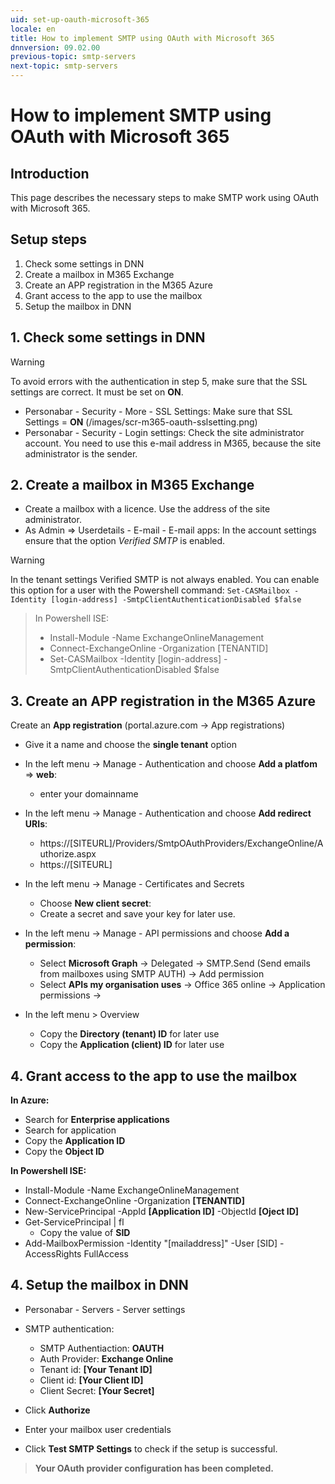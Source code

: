 ```yaml
---
uid: set-up-oauth-microsoft-365
locale: en
title: How to implement SMTP using OAuth with Microsoft 365
dnnversion: 09.02.00
previous-topic: smtp-servers
next-topic: smtp-servers
---
```


# How to implement SMTP using OAuth with Microsoft 365

## Introduction
This page describes the necessary steps to make SMTP work using OAuth with Microsoft 365.   

## Setup steps
1. Check some settings in DNN
2. Create a mailbox in M365 Exchange 
3. Create an APP registration in the M365 Azure
4. Grant access to the app to use the mailbox
5. Setup the mailbox in DNN 

## 1. Check some settings in DNN
> [!WARNING]
> To avoid errors with the authentication in step 5, make sure that the SSL settings are correct. It must be set on **ON**. 
* Personabar - Security - More - SSL Settings: Make sure that SSL Settings = **ON** (/images/scr-m365-oauth-sslsetting.png)  
* Personabar - Security - Login settings: Check the site administrator account. You need to use this e-mail address in M365, because the site administrator is the sender.

## 2. Create a mailbox in M365 Exchange
* Create a mailbox with a licence. Use the address of the site administrator.
* As Admin => Userdetails - E-mail - E-mail apps: In the account settings ensure that the option *Verified SMTP* is enabled. 

> [!WARNING]
> In the tenant settings Verified SMTP is not always enabled. You can enable this option for a user with the Powershell command: `Set-CASMailbox -Identity [login-address] -SmtpClientAuthenticationDisabled $false`

> In Powershell ISE:
>    * Install-Module -Name ExchangeOnlineManagement
>    * Connect-ExchangeOnline -Organization [TENANTID]
>    * Set-CASMailbox -Identity [login-address] -SmtpClientAuthenticationDisabled $false


## 3. Create an APP registration in the M365 Azure
Create an **App registration** (portal.azure.com -> App registrations)
* Give it a name and choose the **single tenant** option
* In the left menu -> Manage - Authentication and choose **Add a platfom** => **web**:
    * enter your domainname
* In the left menu -> Manage - Authentication and choose **Add redirect URIs**:
    * https://[SITEURL]/Providers/SmtpOAuthProviders/ExchangeOnline/Authorize.aspx
    * https://[SITEURL]
* In the left menu -> Manage - Certificates and Secrets
    * Choose **New client secret**:
    * Create a secret and save your key for later use.
* In the left menu -> Manage - API permissions and choose **Add a permission**:
    * Select **Microsoft Graph** -> Delegated -> SMTP.Send (Send emails from mailboxes using SMTP AUTH) -> Add permission
    * Select **APIs my organisation uses** -> Office 365 online -> Application permissions -> 

* In the left menu > Overview
    * Copy the **Directory (tenant) ID** for later use
    * Copy the **Application (client) ID** for later use 

## 4. Grant access to the app to use the mailbox
**In Azure:**
* Search for **Enterprise applications**
* Search for application
* Copy the **Application ID**
* Copy the **Object ID**

**In Powershell ISE:**
* Install-Module -Name ExchangeOnlineManagement
* Connect-ExchangeOnline -Organization **[TENANTID]**
* New-ServicePrincipal -AppId **[Application ID]** -ObjectId **[Oject ID]**
* Get-ServicePrincipal | fl
    * Copy the value of **SID**
* Add-MailboxPermission -Identity "[mailaddress]" -User [SID] -AccessRights FullAccess

## 4. Setup the mailbox in DNN 
* Personabar - Servers - Server settings
* SMTP authentication:
    * SMTP Authentiaction: **OAUTH**
    * Auth Provider: **Exchange Online**
    * Tenant id: **[Your Tenant ID]**
    * Client id: **[Your Client ID]**
    * Client Secret: **[Your Secret]**

* Click **Authorize**
* Enter your mailbox user credentials
* Click **Test SMTP Settings** to check if the setup is successful.

> **Your OAuth provider configuration has been completed.**
